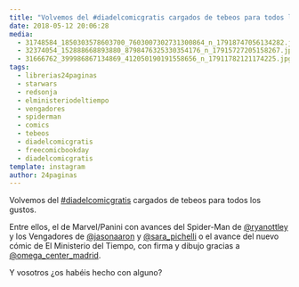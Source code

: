 ```yaml
---
title: "Volvemos del #diadelcomicgratis cargados de tebeos para todos los gustos"
date: 2018-05-12 20:06:28
media: 
  - 31748584_1850303578603700_7603007302731300864_n_17918747056134282.jpg
  - 32374054_152888668893880_8798476325330354176_n_17915727205158267.jpg
  - 31666762_399986867134869_412050190191558656_n_17911782121174225.jpg
tags: 
  - librerias24paginas
  - starwars
  - redsonja
  - elministeriodeltiempo
  - vengadores
  - spiderman
  - comics
  - tebeos
  - diadelcomicgratis
  - freecomicbookday
  - diadelcomicgratis
template: instagram
author: 24paginas
---
```


Volvemos del [#diadelcomicgratis](/tags/diadelcomicgratis) cargados de tebeos para todos los gustos.


Entre ellos, el de Marvel/Panini con avances del Spider-Man de [@ryanottley](https://instagram.com/ryanottley) y los Vengadores de [@jasonaaron](https://instagram.com/jasonaaron) y [@sara_pichelli](https://instagram.com/sara_pichelli) o el avance del nuevo cómic de El Ministerio del Tiempo, con firma y dibujo gracias a [@omega_center_madrid](https://instagram.com/omega_center_madrid).


Y vosotros ¿os habéis hecho con alguno?







